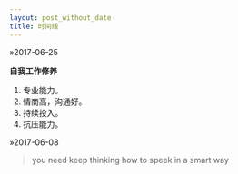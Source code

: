 ```yaml
---
layout: post_without_date
title: 时间线
---
```


&raquo;2017-06-25

**自我工作修养**
  1. 专业能力。
  2. 情商高，沟通好。<!--（尤其是向上汇报）-->
  3. 持续投入。<!--（加班）-->
  4. 抗压能力。


&raquo;2017-06-08

>you need keep thinking how to speek in a smart way


